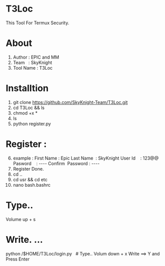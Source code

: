 # T3Loc
This Tool For Termux Security.
# About
1. Author : EPIC and MM
2. Team   : SkyKnight
3. Tool Name : T3Loc
 
# Installtion
1. git clone https://github.com/SkyKnight-Team/T3Loc.git
2. cd T3Loc && ls
3. chmod +x *
4. ls
5. python register.py
# Register :
6. example : 
First Name : Epic
Last Name  : SkyKnight
User Id    : 123@@
Pasword    : ----
Confirm  Password : ----
7. Register Done.
8. cd ..
9. cd usr && cd etc
10. nano bash.bashrc

# Type..
Volume up + s 
# Write. ...
python /$HOME/T3Loc/login.py
 
# Type..
Volum down + x
Write ==> Y and Press Enter
 
